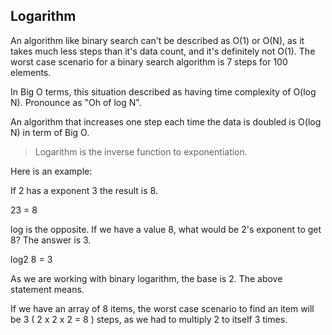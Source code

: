 ## Logarithm

An algorithm like binary search can't be described as O(1) or O(N), as it takes much less steps than it's data count, and it's definitely not O(1). The worst case scenario for a binary search algorithm is 7 steps for 100 elements.

In Big O terms, this situation described as having time complexity of O(log N). Pronounce as "Oh of log N".

An algorithm that increases one step each time the data is doubled is O(log N) in term of Big O.

> Logarithm is the inverse function to exponentiation.

Here is an example:

If 2 has a exponent 3 the result is 8.

23 = 8

log is the opposite. If we have a value 8, what would be 2's exponent to get 8? The answer is 3.

log2 8 = 3

As we are working with binary logarithm, the base is 2. The above statement means.

If we have an array of 8 items, the worst case scenario to find an item will be 3 ( 2 x 2 x 2 = 8 ) steps, as we had to multiply 2 to itself 3 times.

